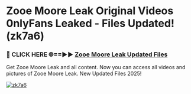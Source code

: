 # Zooe Moore Leak Original Videos 0nlyFans Leaked - Files Updated! (zk7a6)

<h3>🔴 CLICK HERE 🌐==►► <a href="https://best4dudes.click/HH4t6V" rel="nofollow">Zooe Moore Leak Updated Files</a></h3>

Get Zooe Moore Leak and all content. Now you can access all videos and pictures of Zooe Moore Leak. New Updated Files 2025!

[![zk7a6](https://github.com/user-attachments/assets/8c521d6e-e6e3-4a75-9320-d58ab9d79d5b)](https://best4dudes.click/HH4t6V)
